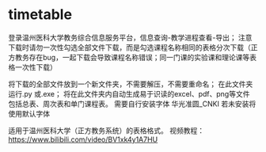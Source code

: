 # timetable
登录温州医科大学教务综合信息服务平台，信息查询-教学进程查看-导出；
注意下载时请勿一次性勾选全部文件下载，而是勾选课程名称相同的表格分次下载（正方教务存在bug，一起下载会导致课程名称错误；同一门课的实验课和理论课等表格一次性下载）


将下载的全部文件放到一个新文件夹，不需要解压，不需要重命名；
在此文件夹运行.py 或.exe；
将在此文件夹内自动生成易于识读的excel、pdf、png等文件
包括总表、周次表和单门课程表。
需要自行安装字体 华光准圆_CNKI 若未安装将使用默认字体

适用于温州医科大学（正方教务系统）的表格格式。
视频教程：
https://www.bilibili.com/video/BV1xk4y1A7HU

